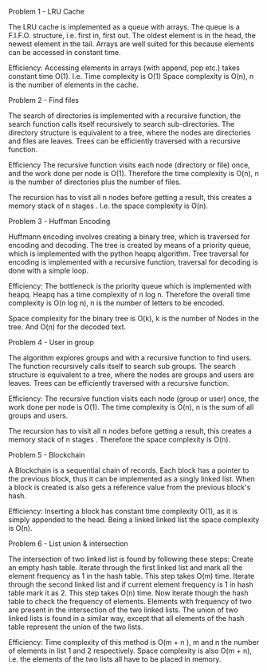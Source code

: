 Problem 1 - LRU Cache

The LRU cache is implemented as a queue with arrays. The queue is a F.I.F.O. structure, i.e. first in, first out. 
The oldest element is in the head, the newest element in the tail.
Arrays are well suited for this because elements can be accessed in constant time.

Efficiency:
Accessing elements in arrays (with append, pop etc.) takes constant time O(1). I.e. Time complexity is O(1)
Space complexity is O(n), n is the number of elements in the cache.



Problem 2 - Find files

The search of directories is implemented with a recursive function, the search function calls itself recursively to search sub-directories.
The directory structure is equivalent to a tree, where the nodes are directories and files are leaves. Trees can be efficiently traversed 
with a recursive function.

Efficiency
The recursive function visits each node (directory or file) once, and the work done per node is O(1). 
Therefore the time complexity is O(n), n is the number of directories plus the number of files.

The recursion has to visit all n nodes before getting a result, this creates a memory stack of n stages . 
I.e. the space complexity is O(n).




Problem 3 - Huffman Encoding

Huffmann encoding involves creating a binary tree, which is traversed for encoding and decoding.
The tree is created by means of a priority queue, which is implemented with the python heapq algorithm.
Tree traversal for encoding is implemented with a recursive function, traversal for decoding is done with a simple loop.

Efficiency:
The bottleneck is the priority queue which is implemented with heapq.
Heapq has a time complexity of n log n. Therefore the overall time complexity is O(n log n), n is the number of letters to be encoded.

Space complexity for the binary tree is O(k), k is the number of Nodes in the tree. And O(n) for the decoded text.




Problem 4 - User in group 

The algorithm explores groups and with a recursive function to find users. The function recursively calls itself to search sub groups.
The search structure is equivalent to a tree, where the nodes are groups and users are leaves. Trees can be efficiently traversed 
with a recursive function.

Efficiency:
The recursive function visits each node (group or user) once, the work done per node is O(1). 
The time complexity is O(n), n is the sum of all groups and users.

The recursion has to visit all n nodes before getting a result, this creates a memory stack of n stages . 
Therefore the space complexity is O(n).




Problem 5 - Blockchain

A Blockchain is a sequential chain of records. Each block has a pointer to the previous block, thus it can be implemented as a singly linked list. 
When a block is created is also gets a reference value from the previous block's hash.

Efficiency:
Inserting a block has constant time complexity O(1), as it is simply appended to the head.
Being a linked linked list the space complexity is O(n).




Problem 6 - List union & intersection

The intersection of two linked list is found by following these steps:
Create an empty hash table. Iterate through the first linked list and mark all the element frequency as 1 in the hash table. This step takes O(m) time. 
Iterate through the second linked list and if current element frequency is 1 in hash table mark it as 2. This step takes O(n) time. 
Now iterate though the hash table to check the frequency of elements. Elements with frequency of two are present in the intersection of the two linked lists.
The union of two linked lists is found in a similar way, except that all elements of the hash table represent the union of the two lists.

Efficiency:
Time complexity of this method is O(m + n ), m and n the number of elements in list 1 and 2 respectively.
Space complexity is also O(m + n), i.e. the elements of the two lists all have to be placed in memory.
